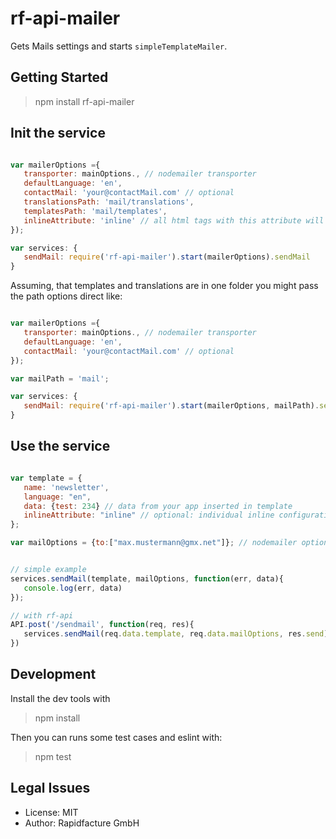 # rf-api-mailer

Gets Mails settings and starts `simpleTemplateMailer`.


## Getting Started

> npm install rf-api-mailer

## Init the service


```js

var mailerOptions ={
   transporter: mainOptions., // nodemailer transporter
   defaultLanguage: 'en',
   contactMail: 'your@contactMail.com' // optional
   translationsPath: 'mail/translations',
   templatesPath: 'mail/templates',
   inlineAttribute: 'inline' // all html tags with this attribute will be "inlined" by "inline-source"
});

var services: {
   sendMail: require('rf-api-mailer').start(mailerOptions).sendMail
}

```


Assuming, that templates and translations are in one folder you might pass the path options direct like:

```js

var mailerOptions ={
   transporter: mainOptions., // nodemailer transporter
   defaultLanguage: 'en',
   contactMail: 'your@contactMail.com' // optional
});

var mailPath = 'mail';

var services: {
   sendMail: require('rf-api-mailer').start(mailerOptions, mailPath).sendMail
}

```


## Use the service
```js

var template = {
   name: 'newsletter',
   language: "en",
   data: {test: 234} // data from your app inserted in template
   inlineAttribute: "inline" // optional: individual inline configuration
};

var mailOptions = {to:["max.mustermann@gmx.net"]}; // nodemailer options


// simple example
services.sendMail(template, mailOptions, function(err, data){
   console.log(err, data)
});

// with rf-api
API.post('/sendmail', function(req, res){
   services.sendMail(req.data.template, req.data.mailOptions, res.send);
})

```


## Development

Install the dev tools with

> npm install

Then you can runs some test cases and eslint with:

> npm test


## Legal Issues
* License: MIT
* Author: Rapidfacture GmbH
